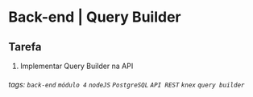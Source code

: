 # Back-end | Query Builder

## Tarefa

1.  Implementar Query Builder na API

###### tags: `back-end` `módulo 4` `nodeJS` `PostgreSQL` `API REST` `knex` `query builder`
